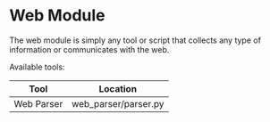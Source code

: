 # Web Module

The web module is simply any tool or script that collects any type of information or communicates with the web.

Available tools:

|  Tool        |  Location              |
|--------------|------------------------|
|  Web Parser  |  web_parser/parser.py  |